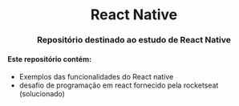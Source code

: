 <h1 align="center"> React Native</h1>
<h3 align="center">Repositório destinado ao estudo de React Native</h3>

<h4>Este repositório contém:</h4>


- Exemplos das funcionalidades do React native
- desafio de programação em react fornecido pela rocketseat (solucionado)

